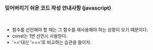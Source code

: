 ### 잊어버리기 쉬운 코드 작성 안내사항 (javascript)
<br>

- 함수를 선언해야 할 때는 그 함수를 재사용해야 하는 상황이 오기 때문이다.
- const는 1번 선언시 사용한다.
- '=='대신 '==='로 비교하는 습관을 들이자.
